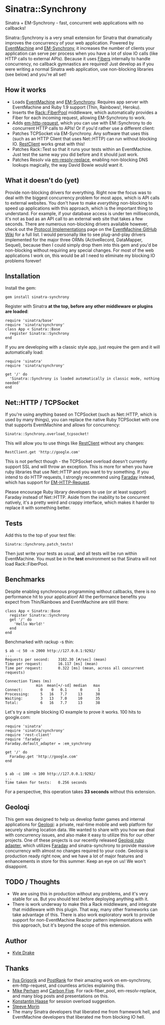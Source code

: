 Sinatra::Synchrony
===

Sinatra + EM-Synchrony - fast, concurrent web applications with no callbacks!

Sinatra::Synchrony is a very small extension for Sinatra that dramatically improves the concurrency of your web application. Powered by [EventMachine](https://github.com/eventmachine/eventmachine) and [EM-Synchrony](https://github.com/igrigorik/em-synchrony), it increases the number of clients your application can serve per process when you have a lot of slow IO calls (like HTTP calls to external APIs). Because it uses [Fibers](http://www.ruby-doc.org/core-1.9/classes/Fiber.html) internally to handle concurrency, no callback gymnastics are required! Just develop as if you were writing a normal Sinatra web application, use non-blocking libraries (see below) and you're all set!

How it works
---

* Loads [EventMachine](https://github.com/eventmachine/eventmachine) and [EM-Synchrony](https://github.com/igrigorik/em-synchrony). Requires app server with EventMachine and Ruby 1.9 support (Thin, Rainbows!, Heroku).
* Inserts the [Rack::FiberPool](https://github.com/mperham/rack-fiber_pool) middleware, which automatically provides a Fiber for each incoming request, allowing EM-Synchrony to work.
* Adds [em-http-request](https://github.com/igrigorik/em-http-request), which you can use with EM::Synchrony to do concurrent HTTP calls to APIs! Or if you'd rather use a different client:
* Patches TCPSocket via EM-Synchrony. Any software that uses this (such as an HTTP Client that uses Net::HTTP) can run without blocking IO. [RestClient](https://github.com/archiloque/rest-client) works great with this!
* Patches Rack::Test so that it runs your tests within an EventMachine. Just test the same way you did before and it should just work.
* Patches Resolv via [em-resolv-replace](https://github.com/mperham/em-resolv-replace), enabling non-blocking DNS lookups magically, the way David Bowie would want it.

What it doesn't do (yet)
---

Provide non-blocking drivers for everything. Right now the focus was to deal with the biggest concurrency problem for most apps, which is API calls to external websites. You don't have to make _everything_ non-blocking to speed up applications with this approach, which is the important thing to understand. For example, if your database access is under ten milliseconds, it's not as bad as an API call to an external web site that takes a few seconds. There are numerous non-blocking drivers available however, check out the [Protocol Implementations](https://github.com/eventmachine/eventmachine/wiki/Protocol-Implementations) page on the [EventMachine GitHub Wiki](https://github.com/eventmachine/eventmachine/wiki) for a full list. I would personally like to see plug-and-play drivers implemented for the major three ORMs (ActiveRecord, DataMapper, Sequel), because then I could simply drop them into this gem and you'd be non-blocking without requiring any special changes. For most of the web applications I work on, this would be all I need to eliminate my blocking IO problems forever!

Installation
---
Install the gem:

    gem install sinatra-synchrony

Register with Sinatra __at the top, before any other middleware or plugins are loaded__:

    require 'sinatra/base'
    require 'sinatra/synchrony'
    class App < Sinatra::Base
      register Sinatra::Synchrony
    end

If you are developing with a classic style app, just require the gem and it will automatically load:

    require 'sinatra'
    require 'sinatra/synchrony'
    
    get '/' do
      'Sinatra::Synchrony is loaded automatically in classic mode, nothing needed'
    end

Net::HTTP / TCPSocket
---
If you're using anything based on TCPSocket (such as Net::HTTP, which is used by many things), you can replace the native Ruby TCPSocket with one that supports EventMachine and allows for concurrency:

    Sinatra::Synchrony.overload_tcpsocket!

This will allow you to use things like [RestClient](https://github.com/archiloque/rest-client) without any changes:

    RestClient.get 'http://google.com'

This is not perfect though - the TCPSocket overload doesn't currently support SSL and will throw an exception. This is more for when you have ruby libraries that use Net::HTTP and you want to try something. If you intend to do HTTP requests, I strongly recommend using [Faraday](https://github.com/technoweenie/faraday) instead, which has support for [EM-HTTP-Request](https://github.com/igrigorik/em-http-request).

Please encourage Ruby library developers to use (or at least support) Faraday instead of Net::HTTP. Aside from the inability to be concurrent natively, it's a pretty weird and crappy interface, which makes it harder to replace it with something better.

Tests
---
Add this to the top of your test file:

    Sinatra::Synchrony.patch_tests!

Then just write your tests as usual, and all tests will be run within EventMachine. You must be in the __test__ environment so that Sinatra will not load Rack::FiberPool.

Benchmarks
---
Despite enabling synchronous programming without callbacks, there is no performance hit to your application! All the performance benefits you expect from Thin/Rainbows and EventMachine are still there:

    class App < Sinatra::Base
      register Sinatra::Synchrony
      get '/' do
        'Hello World!'
      end
    end

Benchmarked with rackup -s thin:

    $ ab -c 50 -n 2000 http://127.0.0.1:9292/
    ...
    Requests per second:    3102.30 [#/sec] (mean)
    Time per request:       16.117 [ms] (mean)
    Time per request:       0.322 [ms] (mean, across all concurrent requests)

    Connection Times (ms)
                  min  mean[+/-sd] median   max
    Connect:        0    0   0.1      0       1
    Processing:     5   16   7.7     13      38
    Waiting:        3   13   7.0     10      35
    Total:          6   16   7.7     13      38

Let's try a simple blocking IO example to prove it works. 100 hits to google.com:

    require 'sinatra'
    require 'sinatra/synchrony'
    require 'rest-client'
    require 'faraday'
    Faraday.default_adapter = :em_synchrony

    get '/' do
      Faraday.get 'http://google.com'
    end


    $ ab -c 100 -n 100 http://127.0.0.1:9292/
    ...
    Time taken for tests:   0.256 seconds

For a perspective, this operation takes __33 seconds__ without this extension.

Geoloqi
---
This gem was designed to help us develop faster games and internal applications for [Geoloqi](http://geoloqi.org): a private, real-time mobile and web platform for securely sharing location data. We wanted to share with you how we deal with concurrency issues, and also make it easy to utilize this for our other projects. One of these projects is our recently released [Geoloqi ruby adapter](http://github.com/kyledrake/geoloqi-ruby), which utilizes [Faraday](http://github.com/technoweenie/faraday) and sinatra-synchrony to provide massive concurrency with almost no changes required to your code. Geoloqi is production ready right now, and we have a lot of major features and enhancements in store for this summer. Keep an eye on us! We won't disappoint.

TODO / Thoughts
---
* We are using this in production without any problems, and it's very stable for us. But you should test before deploying anything with it.
* There is work underway to make this a Rack middleware, and integrate that middleware with this plugin. That way, many other frameworks can take advantage of this. There is also work exploratory work to provide support for non-EventMachine Reactor pattern implementations with this approach, but it's beyond the scope of this extension.

Author
---
* [Kyle Drake](http://kyledrake.net)

Thanks
---
* [Ilya Grigorik](http://www.igvita.com) and [PostRank](http://www.postrank.com) for their amazing work on em-synchrony, em-http-request, and countless articles explaining this.
* [Mike Perham](http://www.mikeperham.com) and [Carbon Five](http://carbonfive.com). For rack-fiber_pool, em-resolv-replace, and many blog posts and presentations on this.
* [Konstantin Haase](http://rkh.im/) for session overload suggestion.
* [Steeve Morin](http://github.com/steeve)
* The many Sinatra developers that liberated me from framework hell, and EventMachine developers that liberated me from blocking IO hell.
